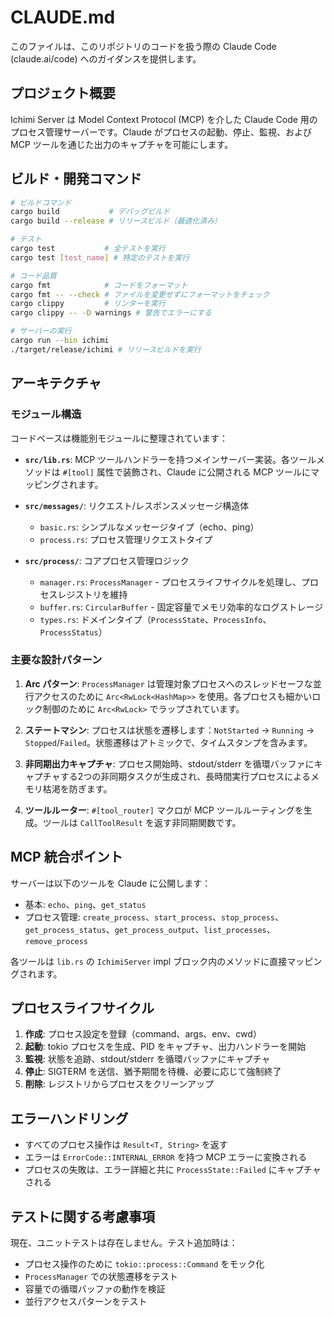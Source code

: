# CLAUDE.md

このファイルは、このリポジトリのコードを扱う際の Claude Code (claude.ai/code) へのガイダンスを提供します。

## プロジェクト概要

Ichimi Server は Model Context Protocol (MCP) を介した Claude Code 用のプロセス管理サーバーです。Claude がプロセスの起動、停止、監視、および MCP ツールを通じた出力のキャプチャを可能にします。

## ビルド・開発コマンド

```bash
# ビルドコマンド
cargo build           # デバッグビルド
cargo build --release # リリースビルド（最適化済み）

# テスト
cargo test           # 全テストを実行
cargo test [test_name] # 特定のテストを実行

# コード品質
cargo fmt            # コードをフォーマット
cargo fmt -- --check # ファイルを変更せずにフォーマットをチェック
cargo clippy         # リンターを実行
cargo clippy -- -D warnings # 警告でエラーにする

# サーバーの実行
cargo run --bin ichimi
./target/release/ichimi # リリースビルドを実行
```

## アーキテクチャ

### モジュール構造

コードベースは機能別モジュールに整理されています：

- **`src/lib.rs`**: MCP ツールハンドラーを持つメインサーバー実装。各ツールメソッドは `#[tool]` 属性で装飾され、Claude に公開される MCP ツールにマッピングされます。

- **`src/messages/`**: リクエスト/レスポンスメッセージ構造体
  - `basic.rs`: シンプルなメッセージタイプ（echo、ping）
  - `process.rs`: プロセス管理リクエストタイプ
  
- **`src/process/`**: コアプロセス管理ロジック
  - `manager.rs`: `ProcessManager` - プロセスライフサイクルを処理し、プロセスレジストリを維持
  - `buffer.rs`: `CircularBuffer` - 固定容量でメモリ効率的なログストレージ
  - `types.rs`: ドメインタイプ（`ProcessState`、`ProcessInfo`、`ProcessStatus`）

### 主要な設計パターン

1. **Arc<RwLock> パターン**: `ProcessManager` は管理対象プロセスへのスレッドセーフな並行アクセスのために `Arc<RwLock<HashMap>>` を使用。各プロセスも細かいロック制御のために `Arc<RwLock>` でラップされています。

2. **ステートマシン**: プロセスは状態を遷移します：`NotStarted` → `Running` → `Stopped`/`Failed`。状態遷移はアトミックで、タイムスタンプを含みます。

3. **非同期出力キャプチャ**: プロセス開始時、stdout/stderr を循環バッファにキャプチャする2つの非同期タスクが生成され、長時間実行プロセスによるメモリ枯渇を防ぎます。

4. **ツールルーター**: `#[tool_router]` マクロが MCP ツールルーティングを生成。ツールは `CallToolResult` を返す非同期関数です。

## MCP 統合ポイント

サーバーは以下のツールを Claude に公開します：
- 基本: `echo`、`ping`、`get_status`
- プロセス管理: `create_process`、`start_process`、`stop_process`、`get_process_status`、`get_process_output`、`list_processes`、`remove_process`

各ツールは `lib.rs` の `IchimiServer` impl ブロック内のメソッドに直接マッピングされます。

## プロセスライフサイクル

1. **作成**: プロセス設定を登録（command、args、env、cwd）
2. **起動**: tokio プロセスを生成、PID をキャプチャ、出力ハンドラーを開始
3. **監視**: 状態を追跡、stdout/stderr を循環バッファにキャプチャ
4. **停止**: SIGTERM を送信、猶予期間を待機、必要に応じて強制終了
5. **削除**: レジストリからプロセスをクリーンアップ

## エラーハンドリング

- すべてのプロセス操作は `Result<T, String>` を返す
- エラーは `ErrorCode::INTERNAL_ERROR` を持つ MCP エラーに変換される
- プロセスの失敗は、エラー詳細と共に `ProcessState::Failed` にキャプチャされる

## テストに関する考慮事項

現在、ユニットテストは存在しません。テスト追加時は：
- プロセス操作のために `tokio::process::Command` をモック化
- `ProcessManager` での状態遷移をテスト
- 容量での循環バッファの動作を検証
- 並行アクセスパターンをテスト